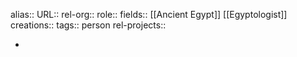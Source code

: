 alias::
URL::
rel-org::
role::
fields:: [[Ancient Egypt]] [[Egyptologist]]
creations::
tags:: person
rel-projects::


-
